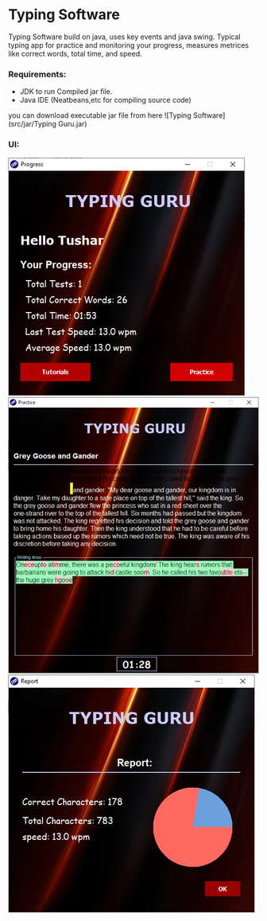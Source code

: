 # Typing Software

Typing Software build on java, uses key events and java swing. Typical typing app for practice and monitoring your progress, measures metrices like correct words, total time, and speed.


### Requirements:
- JDK to run Compiled jar file.
- Java IDE (Neatbeans,etc for compiling source code)

you can download executable jar file from here ![Typing Software](src/jar/Typing Guru.jar)
### UI:
![UI of Typing Software](src/screanshots/ss1.png)![UI of Typing Software](src/screanshots/ss2.png)
![UI of Typing Software](src/screanshots/ss3.png)